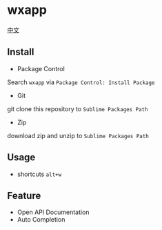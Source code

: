 # wxapp
[中文](./README-CN.MD)


## Install

- Package Control

Search `wxapp` via `Package Control: Install Package`

- Git

git clone this repository to `Sublime Packages Path`

- Zip

download zip and unzip to `Sublime Packages Path`


## Usage

- shortcuts
`alt+w`


## Feature

- Open API Documentation
- Auto Completion


